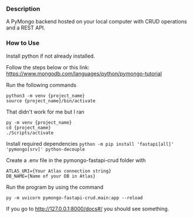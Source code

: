 ### Description

A PyMongo backend hosted on your local computer with CRUD operations and a REST API.

### How to Use

Install python if not already installed.

Follow the steps below or this link: https://www.mongodb.com/languages/python/pymongo-tutorial

Run the following commands
```
python3 -m venv {project_name}
source {project_name}/bin/activate
```
That didn't work for me but I ran
```
py -m venv {project_name}
cd {project_name}
./Scripts/activate
```

Install required dependencies
`python -m pip install 'fastapi[all]' 'pymongo[srv]' python-decouple`

Create a .env file in the pymongo-fastapi-crud folder with
```
ATLAS_URI={Your Atlas connection string}
DB_NAME={Name of your DB in Atlas}
```

Run the program by using the command
```
py -m uvicorn pymongo-fastapi-crud.main:app --reload
```

If you go to http://127.0.0.1:8000/docs#/ you should see something.
